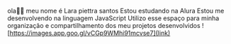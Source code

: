 ola💙💙
meu nome é Lara piettra santos
Estou estudando na Alura
Estou me desenvolvendo na linguagem JavaScript
Utilizo esse espaço para minha organização e compartilhamento dos meu projetos desenvolvidos
![https://images.app.goo.gl/vCGp9WMhi91mcvse7](link)
